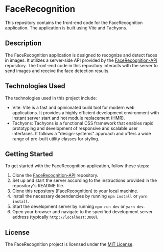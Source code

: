 # FaceRecognition

This repository contains the front-end code for the FaceRecognition application. The application is built using Vite and Tachyons.

## Description

The FaceRecognition application is designed to recognize and detect faces in images. It utilizes a server-side API provided by the [FaceRecognition-API](https://github.com/MateiMartin/FaceRecognition-API.git) repository. The front-end code in this repository interacts with the server to send images and receive the face detection results.

## Technologies Used

The technologies used in this project include:

- Vite: Vite is a fast and opinionated build tool for modern web applications. It provides a highly efficient development environment with instant server start and hot module replacement (HMR).
- Tachyons: Tachyons is a functional CSS framework that enables rapid prototyping and development of responsive and scalable user interfaces. It follows a "design-systems" approach and offers a wide range of pre-built utility classes for styling.

## Getting Started

To get started with the FaceRecognition application, follow these steps:

1. Clone the [FaceRecognition-API](https://github.com/MateiMartin/FaceRecognition-API.git) repository.
2. Set up and start the server according to the instructions provided in the repository's README file.
3. Clone this repository (FaceRecognition) to your local machine.
4. Install the necessary dependencies by running `npm install` or `yarn install`.
5. Start the development server by running `npm run dev` or `yarn dev`.
6. Open your browser and navigate to the specified development server address (typically `http://localhost:3000`).

## License

The FaceRecognition project is licensed under the [MIT License](LICENSE).
